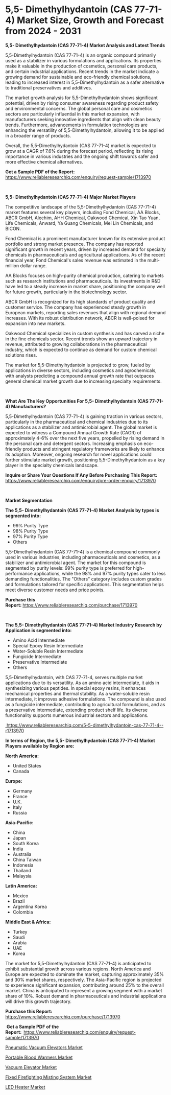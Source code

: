 <p><h1>5,5- Dimethylhydantoin (CAS 77-71-4) Market Size, Growth and Forecast from 2024 - 2031</h1></p><p><strong>5,5- Dimethylhydantoin (CAS 77-71-4) Market Analysis and Latest Trends</strong></p>
<p><p>5,5-Dimethylhydantoin (CAS 77-71-4) is an organic compound primarily used as a stabilizer in various formulations and applications. Its properties make it valuable in the production of cosmetics, personal care products, and certain industrial applications. Recent trends in the market indicate a growing demand for sustainable and eco-friendly chemical solutions, leading to increased interest in 5,5-Dimethylhydantoin as a safer alternative to traditional preservatives and additives.</p><p>The market growth analysis for 5,5-Dimethylhydantoin shows significant potential, driven by rising consumer awareness regarding product safety and environmental concerns. The global personal care and cosmetics sectors are particularly influential in this market expansion, with manufacturers seeking innovative ingredients that align with clean beauty trends. Furthermore, advancements in formulation technologies are enhancing the versatility of 5,5-Dimethylhydantoin, allowing it to be applied in a broader range of products.</p><p>Overall, the 5,5-Dimethylhydantoin (CAS 77-71-4) market is expected to grow at a CAGR of 7.6% during the forecast period, reflecting its rising importance in various industries and the ongoing shift towards safer and more effective chemical alternatives.</p></p>
<p><strong>Get a Sample PDF of the Report:&nbsp;</strong> <a href="https://www.reliableresearchiq.com/enquiry/request-sample/1713970?utm_campaign=1144&utm_medium=2&utm_source=Github&utm_content=ia&utm_term=22102024&utm_id=55-dimethylhydantoin-cas-77-71-4">https://www.reliableresearchiq.com/enquiry/request-sample/1713970</a></p>
<p>&nbsp;</p>
<p><strong>5,5- Dimethylhydantoin (CAS 77-71-4) Major Market Players</strong></p>
<p><p>The competitive landscape of the 5,5-Dimethylhydantoin (CAS 77-71-4) market features several key players, including Fond Chemical, AA Blocks, ABCR GmbH, Alechim, AHH Chemical, Oakwood Chemical, Xin Tao Yuan, Life Chemicals, Anward, Ya Guang Chemicals, Mei Lin Chemicals, and BICON.</p><p>Fond Chemical is a prominent manufacturer known for its extensive product portfolio and strong market presence. The company has reported significant growth in recent years, driven by increased demand for specialty chemicals in pharmaceuticals and agricultural applications. As of the recent financial year, Fond Chemical's sales revenue was estimated in the multi-million dollar range.</p><p>AA Blocks focuses on high-purity chemical production, catering to markets such as research institutions and pharmaceuticals. Its investments in R&D have led to a steady increase in market share, positioning the company well for future growth, particularly in the biotechnology sector.</p><p>ABCR GmbH is recognized for its high standards of product quality and customer service. The company has experienced steady growth in European markets, reporting sales revenues that align with regional demand increases. With its robust distribution network, ABCR is well-poised for expansion into new markets.</p><p>Oakwood Chemical specializes in custom synthesis and has carved a niche in the fine chemicals sector. Recent trends show an upward trajectory in revenue, attributed to growing collaborations in the pharmaceutical industry, which is expected to continue as demand for custom chemical solutions rises.</p><p>The market for 5,5-Dimethylhydantoin is projected to grow, fueled by applications in diverse sectors, including cosmetics and agrochemicals, with analysts predicting a compound annual growth rate that outpaces general chemical market growth due to increasing specialty requirements.</p></p>
<p>&nbsp;</p>
<p><strong>What Are The Key Opportunities For 5,5- Dimethylhydantoin (CAS 77-71-4) Manufacturers?</strong></p>
<p><p>5,5-Dimethylhydantoin (CAS 77-71-4) is gaining traction in various sectors, particularly in the pharmaceutical and chemical industries due to its applications as a stabilizer and antimicrobial agent. The global market is expected to witness a Compound Annual Growth Rate (CAGR) of approximately 4-6% over the next five years, propelled by rising demand in the personal care and detergent sectors. Increasing emphasis on eco-friendly products and stringent regulatory frameworks are likely to enhance its adoption. Moreover, ongoing research for novel applications could further stimulate market growth, positioning 5,5-Dimethylhydantoin as a key player in the specialty chemicals landscape.</p></p>
<p><strong>Inquire or Share Your Questions If Any Before Purchasing This Report:</strong> <a href="https://www.reliableresearchiq.com/enquiry/pre-order-enquiry/1713970?utm_campaign=1144&utm_medium=2&utm_source=Github&utm_content=ia&utm_term=22102024&utm_id=55-dimethylhydantoin-cas-77-71-4">https://www.reliableresearchiq.com/enquiry/pre-order-enquiry/1713970</a></p>
<p>&nbsp;</p>
<p><strong>Market Segmentation</strong></p>
<p><strong>The 5,5- Dimethylhydantoin (CAS 77-71-4) Market Analysis by types is segmented into:</strong></p>
<p><ul><li>99% Purity Type</li><li>98% Purity Type</li><li>97% Purity Type</li><li>Others</li></ul></p>
<p><p>5,5-Dimethylhydantoin (CAS 77-71-4) is a chemical compound commonly used in various industries, including pharmaceuticals and cosmetics, as a stabilizer and antimicrobial agent. The market for this compound is segmented by purity levels: 99% purity type is preferred for high-performance applications, while the 98% and 97% purity types cater to less demanding functionalities. The "Others" category includes custom grades and formulations tailored for specific applications. This segmentation helps meet diverse customer needs and price points.</p></p>
<p><strong>Purchase this Report:&nbsp;</strong><a href="https://www.reliableresearchiq.com/purchase/1713970?utm_campaign=1144&utm_medium=2&utm_source=Github&utm_content=ia&utm_term=22102024&utm_id=55-dimethylhydantoin-cas-77-71-4">https://www.reliableresearchiq.com/purchase/1713970</a></p>
<p>&nbsp;</p>
<p><strong>The 5,5- Dimethylhydantoin (CAS 77-71-4) Market Industry Research by Application is segmented into:</strong></p>
<p><ul><li>Amino Acid Intermediate</li><li>Special Epoxy Resin Intermediate</li><li>Water-Soluble Resin Intermediate</li><li>Fungicide Intermediate</li><li>Preservative Intermediate</li><li>Others</li></ul></p>
<p><p>5,5-Dimethylhydantoin, with CAS 77-71-4, serves multiple market applications due to its versatility. As an amino acid intermediate, it aids in synthesizing various peptides. In special epoxy resins, it enhances mechanical properties and thermal stability. As a water-soluble resin intermediate, it improves adhesive formulations. The compound is also used as a fungicide intermediate, contributing to agricultural formulations, and as a preservative intermediate, extending product shelf life. Its diverse functionality supports numerous industrial sectors and applications.</p></p>
<p><a href="https://www.reliableresearchiq.com/5-5-dimethylhydantoin-cas-77-71-4--r1713970?utm_campaign=1144&utm_medium=2&utm_source=Github&utm_content=ia&utm_term=22102024&utm_id=55-dimethylhydantoin-cas-77-71-4">&nbsp;https://www.reliableresearchiq.com/5-5-dimethylhydantoin-cas-77-71-4--r1713970</a></p>
<p><strong>In terms of Region, the 5,5- Dimethylhydantoin (CAS 77-71-4) Market Players available by Region are:</strong></p>
<p>
    <p> <strong> North America: </strong>
        <ul>
            <li>United States</li>
            <li>Canada</li>
        </ul>
        </p> 
    <p> <strong> Europe: </strong>
        <ul>
            <li>Germany</li>
            <li>France</li>
            <li>U.K.</li>
            <li>Italy</li>
            <li>Russia</li>
        </ul>
        </p> 
    <p> <strong> Asia-Pacific: </strong>
        <ul>
            <li>China</li>
            <li>Japan</li>
            <li>South Korea</li>
            <li>India</li>
            <li>Australia</li>
            <li>China Taiwan</li>
            <li>Indonesia</li>
            <li>Thailand</li>
            <li>Malaysia</li>
        </ul>
        </p> 
    <p> <strong> Latin America: </strong>
        <ul>
            <li>Mexico</li>
            <li>Brazil</li>
            <li>Argentina Korea</li>
            <li>Colombia</li>
        </ul>
        </p> 
    <p> <strong> Middle East & Africa: </strong>
        <ul>
            <li>Turkey</li>
            <li>Saudi</li>
            <li>Arabia</li>
            <li>UAE</li>
            <li>Korea</li>
        </ul>
    </p>
    </p>
<p><p>The market for 5,5-Dimethylhydantoin (CAS 77-71-4) is anticipated to exhibit substantial growth across various regions. North America and Europe are expected to dominate the market, capturing approximately 35% and 30% market shares, respectively. The Asia-Pacific region is projected to experience significant expansion, contributing around 25% to the overall market. China is anticipated to represent a growing segment with a market share of 10%. Robust demand in pharmaceuticals and industrial applications will drive this growth trajectory.</p></p>
<p><strong>Purchase this Report: </strong><a href="https://www.reliableresearchiq.com/purchase/1713970?utm_campaign=1144&utm_medium=2&utm_source=Github&utm_content=ia&utm_term=22102024&utm_id=55-dimethylhydantoin-cas-77-71-4">https://www.reliableresearchiq.com/purchase/1713970</a></p>
<p>&nbsp;<strong>Get a Sample PDF of the Report:&nbsp;&nbsp;</strong><a href="https://www.reliableresearchiq.com/enquiry/request-sample/1713970?utm_campaign=1144&utm_medium=2&utm_source=Github&utm_content=ia&utm_term=22102024&utm_id=55-dimethylhydantoin-cas-77-71-4">https://www.reliableresearchiq.com/enquiry/request-sample/1713970</a></p>
<p><strong></strong></p>
<p><p><a href="https://issuu.com/reportprime-2/docs/pneumatic-vacuum-elevators-market-s_c5b7053102d227?utm_campaign=1144&utm_medium=2&utm_source=Github&utm_content=ia&utm_term=22102024&utm_id=55-dimethylhydantoin-cas-77-71-4">Pneumatic Vacuum Elevators Market</a></p><p><a href="https://www.linkedin.com/pulse/market-leaders-laggards-global-portable-blood-warmers-trends-forecast-i45qc?utm_campaign=1144&utm_medium=2&utm_source=Github&utm_content=ia&utm_term=22102024&utm_id=55-dimethylhydantoin-cas-77-71-4">Portable Blood Warmers Market</a></p><p><a href="https://issuu.com/reportprime-2/docs/vacuum-elevator-market-size-2030.pp_dbf12245044ba5?utm_campaign=1144&utm_medium=2&utm_source=Github&utm_content=ia&utm_term=22102024&utm_id=55-dimethylhydantoin-cas-77-71-4">Vacuum Elevator Market</a></p><p><a href="https://github.com/kaceycoody4m/Market-Research-Report-List-1/blob/main/fixed-firefighting-misting-system-market.md?utm_campaign=1144&utm_medium=2&utm_source=Github&utm_content=ia&utm_term=22102024&utm_id=55-dimethylhydantoin-cas-77-71-4">Fixed Firefighting Misting System Market</a></p><p><a href="https://www.linkedin.com/pulse/unlocking-growth-potential-strategic-analysis-led-heater-market-80zic?utm_campaign=1144&utm_medium=2&utm_source=Github&utm_content=ia&utm_term=22102024&utm_id=55-dimethylhydantoin-cas-77-71-4">LED Heater Market</a></p></p>